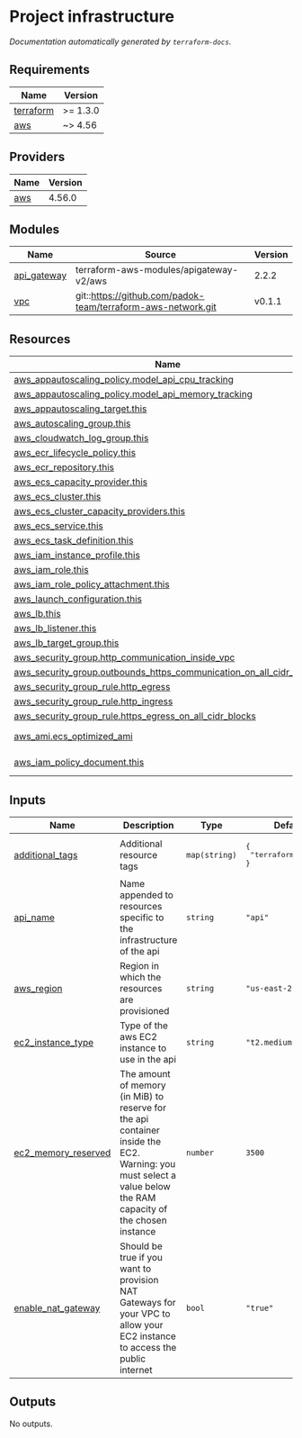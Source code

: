 # Project infrastructure
*Documentation automatically generated by `terraform-docs`.*
<!-- BEGIN_TF_DOCS -->
## Requirements

| Name | Version |
|------|---------|
| <a name="requirement_terraform"></a> [terraform](#requirement\_terraform) | >= 1.3.0 |
| <a name="requirement_aws"></a> [aws](#requirement\_aws) | ~> 4.56 |

## Providers

| Name | Version |
|------|---------|
| <a name="provider_aws"></a> [aws](#provider\_aws) | 4.56.0 |

## Modules

| Name | Source | Version |
|------|--------|---------|
| <a name="module_api_gateway"></a> [api\_gateway](#module\_api\_gateway) | terraform-aws-modules/apigateway-v2/aws | 2.2.2 |
| <a name="module_vpc"></a> [vpc](#module\_vpc) | git::https://github.com/padok-team/terraform-aws-network.git | v0.1.1 |

## Resources

| Name | Type |
|------|------|
| [aws_appautoscaling_policy.model_api_cpu_tracking](https://registry.terraform.io/providers/hashicorp/aws/latest/docs/resources/appautoscaling_policy) | resource |
| [aws_appautoscaling_policy.model_api_memory_tracking](https://registry.terraform.io/providers/hashicorp/aws/latest/docs/resources/appautoscaling_policy) | resource |
| [aws_appautoscaling_target.this](https://registry.terraform.io/providers/hashicorp/aws/latest/docs/resources/appautoscaling_target) | resource |
| [aws_autoscaling_group.this](https://registry.terraform.io/providers/hashicorp/aws/latest/docs/resources/autoscaling_group) | resource |
| [aws_cloudwatch_log_group.this](https://registry.terraform.io/providers/hashicorp/aws/latest/docs/resources/cloudwatch_log_group) | resource |
| [aws_ecr_lifecycle_policy.this](https://registry.terraform.io/providers/hashicorp/aws/latest/docs/resources/ecr_lifecycle_policy) | resource |
| [aws_ecr_repository.this](https://registry.terraform.io/providers/hashicorp/aws/latest/docs/resources/ecr_repository) | resource |
| [aws_ecs_capacity_provider.this](https://registry.terraform.io/providers/hashicorp/aws/latest/docs/resources/ecs_capacity_provider) | resource |
| [aws_ecs_cluster.this](https://registry.terraform.io/providers/hashicorp/aws/latest/docs/resources/ecs_cluster) | resource |
| [aws_ecs_cluster_capacity_providers.this](https://registry.terraform.io/providers/hashicorp/aws/latest/docs/resources/ecs_cluster_capacity_providers) | resource |
| [aws_ecs_service.this](https://registry.terraform.io/providers/hashicorp/aws/latest/docs/resources/ecs_service) | resource |
| [aws_ecs_task_definition.this](https://registry.terraform.io/providers/hashicorp/aws/latest/docs/resources/ecs_task_definition) | resource |
| [aws_iam_instance_profile.this](https://registry.terraform.io/providers/hashicorp/aws/latest/docs/resources/iam_instance_profile) | resource |
| [aws_iam_role.this](https://registry.terraform.io/providers/hashicorp/aws/latest/docs/resources/iam_role) | resource |
| [aws_iam_role_policy_attachment.this](https://registry.terraform.io/providers/hashicorp/aws/latest/docs/resources/iam_role_policy_attachment) | resource |
| [aws_launch_configuration.this](https://registry.terraform.io/providers/hashicorp/aws/latest/docs/resources/launch_configuration) | resource |
| [aws_lb.this](https://registry.terraform.io/providers/hashicorp/aws/latest/docs/resources/lb) | resource |
| [aws_lb_listener.this](https://registry.terraform.io/providers/hashicorp/aws/latest/docs/resources/lb_listener) | resource |
| [aws_lb_target_group.this](https://registry.terraform.io/providers/hashicorp/aws/latest/docs/resources/lb_target_group) | resource |
| [aws_security_group.http_communication_inside_vpc](https://registry.terraform.io/providers/hashicorp/aws/latest/docs/resources/security_group) | resource |
| [aws_security_group.outbounds_https_communication_on_all_cidr_blocks](https://registry.terraform.io/providers/hashicorp/aws/latest/docs/resources/security_group) | resource |
| [aws_security_group_rule.http_egress](https://registry.terraform.io/providers/hashicorp/aws/latest/docs/resources/security_group_rule) | resource |
| [aws_security_group_rule.http_ingress](https://registry.terraform.io/providers/hashicorp/aws/latest/docs/resources/security_group_rule) | resource |
| [aws_security_group_rule.https_egress_on_all_cidr_blocks](https://registry.terraform.io/providers/hashicorp/aws/latest/docs/resources/security_group_rule) | resource |
| [aws_ami.ecs_optimized_ami](https://registry.terraform.io/providers/hashicorp/aws/latest/docs/data-sources/ami) | data source |
| [aws_iam_policy_document.this](https://registry.terraform.io/providers/hashicorp/aws/latest/docs/data-sources/iam_policy_document) | data source |

## Inputs

| Name | Description | Type | Default | Required |
|------|-------------|------|---------|:--------:|
| <a name="input_additional_tags"></a> [additional\_tags](#input\_additional\_tags) | Additional resource tags | `map(string)` | <pre>{<br>  "terraform": "true"<br>}</pre> | no |
| <a name="input_api_name"></a> [api\_name](#input\_api\_name) | Name appended to resources specific to the infrastructure of the api | `string` | `"api"` | no |
| <a name="input_aws_region"></a> [aws\_region](#input\_aws\_region) | Region in which the resources are provisioned | `string` | `"us-east-2"` | no |
| <a name="input_ec2_instance_type"></a> [ec2\_instance\_type](#input\_ec2\_instance\_type) | Type of the aws EC2 instance to use in the api | `string` | `"t2.medium"` | no |
| <a name="input_ec2_memory_reserved"></a> [ec2\_memory\_reserved](#input\_ec2\_memory\_reserved) | The amount of memory (in MiB) to reserve for the api container inside the EC2. Warning: you must select a value below the RAM capacity of the chosen instance | `number` | `3500` | no |
| <a name="input_enable_nat_gateway"></a> [enable\_nat\_gateway](#input\_enable\_nat\_gateway) | Should be true if you want to provision NAT Gateways for your VPC to allow your EC2 instance to access the public internet | `bool` | `"true"` | no |

## Outputs

No outputs.
<!-- END_TF_DOCS -->
<!-- DO NOT MANUALLY ADD DOCUMENTATION BEYOND THIS HOOK -->
